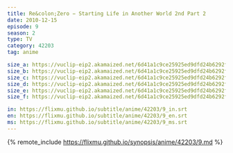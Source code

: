 ```yaml
---
title: Re&colon;Zero − Starting Life in Another World 2nd Part 2
date: 2010-12-15
episode: 9
season: 2
type: TV
category: 42203
tag: anime

size_a: https://vuclip-eip2.akamaized.net/6d41a1c9ce25925ed9dfd24b6292fc77/vp63207_V20210508040252/hlsc_e2931_2.m3u8
size_b: https://vuclip-eip2.akamaized.net/6d41a1c9ce25925ed9dfd24b6292fc77/vp63207_V20210508040252/hlsc_e2931_3.m3u8
size_c: https://vuclip-eip2.akamaized.net/6d41a1c9ce25925ed9dfd24b6292fc77/vp63207_V20210508040252/hlsc_e2931_4.m3u8
size_d: https://vuclip-eip2.akamaized.net/6d41a1c9ce25925ed9dfd24b6292fc77/vp63207_V20210508040252/hlsc_e2931_5.m3u8
size_e: https://vuclip-eip2.akamaized.net/6d41a1c9ce25925ed9dfd24b6292fc77/vp63207_V20210508040252/hlsc_e2931_6.m3u8
size_f: https://vuclip-eip2.akamaized.net/6d41a1c9ce25925ed9dfd24b6292fc77/vp63207_V20210508040252/hlsc_e2931_7.m3u8

in: https://flixmu.github.io/subtitle/anime/42203/9_in.srt
en: https://flixmu.github.io/subtitle/anime/42203/9_en.srt
ms: https://flixmu.github.io/subtitle/anime/42203/9_ms.srt
---
```

{% remote_include https://flixmu.github.io/synopsis/anime/42203/9.md %}